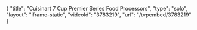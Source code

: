 {
    "title": "Cuisinart 7 Cup Premier Series Food Processors",
    "type": "solo",
    "layout": "iframe-static",
    "videoId": "3783219",
    "url": "\/tvpembed\/3783219"
}